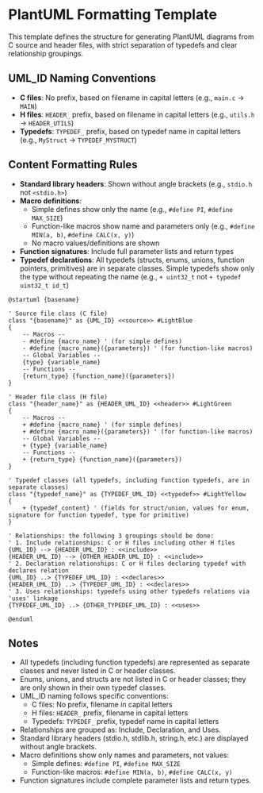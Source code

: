 # PlantUML Formatting Template

This template defines the structure for generating PlantUML diagrams from C source and header files, with strict separation of typedefs and clear relationship groupings.

## UML_ID Naming Conventions
- **C files**: No prefix, based on filename in capital letters (e.g., `main.c` → `MAIN`)
- **H files**: `HEADER_` prefix, based on filename in capital letters (e.g., `utils.h` → `HEADER_UTILS`)
- **Typedefs**: `TYPEDEF_` prefix, based on typedef name in capital letters (e.g., `MyStruct` → `TYPEDEF_MYSTRUCT`)

## Content Formatting Rules
- **Standard library headers**: Shown without angle brackets (e.g., `stdio.h` not `<stdio.h>`)
- **Macro definitions**: 
  - Simple defines show only the name (e.g., `#define PI`, `#define MAX_SIZE`)
  - Function-like macros show name and parameters only (e.g., `#define MIN(a, b)`, `#define CALC(x, y)`)
  - No macro values/definitions are shown
- **Function signatures**: Include full parameter lists and return types
- **Typedef declarations**: All typedefs (structs, enums, unions, function pointers, primitives) are in separate classes. Simple typedefs show only the type without repeating the name (e.g., `+ uint32_t` not `+ typedef uint32_t id_t`)

```plantuml
@startuml {basename}

' Source file class (C file)
class "{basename}" as {UML_ID} <<source>> #LightBlue
{
    -- Macros --
    - #define {macro_name} ' (for simple defines)
    - #define {macro_name}({parameters}) ' (for function-like macros)
    -- Global Variables --
    {type} {variable_name}
    -- Functions --
    {return_type} {function_name}({parameters})
}

' Header file class (H file)
class "{header_name}" as {HEADER_UML_ID} <<header>> #LightGreen
{
    -- Macros --
    + #define {macro_name} ' (for simple defines)
    + #define {macro_name}({parameters}) ' (for function-like macros)
    -- Global Variables --
    + {type} {variable_name}
    -- Functions --
    + {return_type} {function_name}({parameters})
}

' Typedef classes (all typedefs, including function typedefs, are in separate classes)
class "{typedef_name}" as {TYPEDEF_UML_ID} <<typedef>> #LightYellow
{
    + {typedef_content} ' (fields for struct/union, values for enum, signature for function typedef, type for primitive)
}

' Relationships: the following 3 groupings should be done:
' 1. Include relationships: C or H files including other H files
{UML_ID} --> {HEADER_UML_ID} : <<include>>
{HEADER_UML_ID} --> {OTHER_HEADER_UML_ID} : <<include>>
' 2. Declaration relationships: C or H files declaring typedef with declares relation
{UML_ID} ..> {TYPEDEF_UML_ID} : <<declares>>
{HEADER_UML_ID} ..> {TYPEDEF_UML_ID} : <<declares>>
' 3. Uses relationships: typedefs using other typedefs relations via 'uses' linkage
{TYPEDEF_UML_ID} ..> {OTHER_TYPEDEF_UML_ID} : <<uses>>

@enduml
```

## Notes
- All typedefs (including function typedefs) are represented as separate classes and never listed in C or header classes.
- Enums, unions, and structs are not listed in C or header classes; they are only shown in their own typedef classes.
- UML_ID naming follows specific conventions:
  - C files: No prefix, filename in capital letters
  - H files: `HEADER_` prefix, filename in capital letters  
  - Typedefs: `TYPEDEF_` prefix, typedef name in capital letters
- Relationships are grouped as: Include, Declaration, and Uses.
- Standard library headers (stdio.h, stdlib.h, string.h, etc.) are displayed without angle brackets.
- Macro definitions show only names and parameters, not values:
  - Simple defines: `#define PI`, `#define MAX_SIZE`
  - Function-like macros: `#define MIN(a, b)`, `#define CALC(x, y)`
- Function signatures include complete parameter lists and return types.